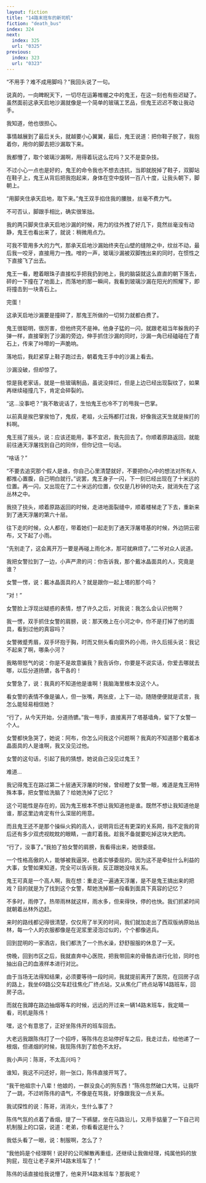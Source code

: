 ```yaml
---
layout: fiction
title: "14路末班车的新司机"
fiction: "death_bus"
index: 324
next:
  index: 325
  url: "0325"
previous:
  index: 323
  url: "0323"
---
```

“不用手？难不成用脚吗？”我回头说了一句。

说真的，一向睥睨天下，一切尽在运筹帷幄之中的鬼王，在这一刻也有些迟疑了。虽然面前这承天启地沙漏就像是一个简单的玻璃工艺品，但鬼王迟迟不敢让我动手。

我知道，他也很担心。

事情越展到了最后关头，就越要小心翼翼，最后，鬼王说道：把你鞋子脱了，我抱着你，用你的脚去把沙漏取下来。

我都懵了，取个玻璃沙漏啊，用得着玩这么花吗？又不是耍杂技。

不过小心一点也是好的，鬼王的命令我也不想去违抗，当即就脱掉了鞋子，双脚站在鞋子上，鬼王从背后把我抱起来，身体在空中旋转一百八十度，让我头朝下，脚朝上。

“用脚夹住承天启地，取下来。”鬼王双手掐住我的腰肢，丝毫不费力气。

不可否认，脚跟手相比，确实很笨拙。

我的两只脚夹住承天启地沙漏的时候，用力的往外拽了好几下，竟然丝毫没有动静，鬼王也看出来了，就说：稍微用点力。

可我不管用多大的力气，那承天启地沙漏始终夹在山壁的缝隙之中，纹丝不动，最后我一咬牙，直接用力一拽。噌的一声，玻璃沙漏被双脚拽出来的同时，在惯性之下直接飞了出去。

鬼王一看，瞪着眼珠子直接松手把我扔到地上，我的脑袋就这么直直的朝下落去，砰的一下撞在了地面上，而落地的那一瞬间，我看到玻璃沙漏在阳光的照耀下，即将撞击到一块青石上。

完蛋！

这承天启地沙漏要是撞碎了，那鬼王所做的一切努力就都白费了。

鬼王很聪明，很厉害，但他终究不是神。他身子猛的一闪，就跟老祖当年躲我的子弹一样，直接窜到了沙漏的旁边，伸手抓住沙漏的同时，沙漏一角已经磕碰在了青石上，传来了咔嚓的一声脆响。

落地后，我赶紧穿上鞋子跑过去，朝着鬼王手中的沙漏上看去。

沙漏没破，但却惊了。

惊是我老家话，就是一些玻璃制品，虽说没摔烂，但是上边已经出现裂纹了，如果再继续碰撞几下，肯定会碎裂的。

“这...没事吧？”我不敢说话了，生怕鬼王也冷不丁的甩我一巴掌。

以前真是挨巴掌挨怕了，鬼叔，老祖，火云殇都打过我，好像我这天生就是挨打的料啊。

鬼王摇了摇头，说：应该还能用，事不宜迟，我先回去了。你顺着原路返回，就能前往通天浮屠找到自己的同伴，但你记住一句话。

“啥话？”

“不要去追究那个假人是谁，你自己心里清楚就好，不要把你心中的想法对所有人都推心置腹，自己明白就行。”说罢，鬼王身子一闪，下一刻已经出现在了十米远的位置。再一闪，又出现在了二十米远的位置，仅仅是几秒钟的功夫，就消失在了这丛林之中。

我挠了挠头，顺着原路返回的时候，走进地面裂缝中，顺着楼梯走了下去，重新来到了通天浮屠的第六十层。

往下走的时候，众人都在，带着她们一起走到了通天浮屠塔基的时候，外边阴云密布，又下起了小雨。

“先别走了，这会离开万一要是再碰上雨化冰，那可就麻烦了。”二爷对众人说道。

我把女警拉到了一边，小声严肃的问：你告诉我，那个戴冰晶面具的人，究竟是谁？

女警一愣，说：戴冰晶面具的人？就是跟你一起上塔的那个吗？

“对！”

女警脸上浮现出疑惑的表情，想了许久之后，对我说：我怎么会认识他啊？

我一愣，双手抓住女警的肩膀，说：那天晚上在小河之中，你不是打掉了他的面具，看到过他的真容吗？

女警微蹙秀眉，双手环抱于胸，时而又侧头看向窗外的小雨，许久后摇头说：我记不起来了啊，哪条小河？

我略带怒气的说：你是不是故意骗我？我告诉你，你要是不说实话，你爱去哪就去哪，以后分道扬镳，各干各的！

女警急了，说：我真的不知道他是谁啊！我脑海里根本没这个人。

看女警的表情不像是骗人，但一张嘴，两张皮，上下一动，随随便便就是谎言，我怎么能轻易相信她？

“行了，从今天开始，分道扬镳。”我一甩手，直接离开了塔基墙角，留下了女警一个人。

女警都快急哭了，她说：阿布，你怎么问我这个问题啊？我真的不知道那个戴着冰晶面具的人是谁啊，我又没见过他。

女警的这句话，引起了我的猜想，她说自己没见过鬼王？

难道...

我记得鬼王在路过第二十层通天浮屠的时候，曾经瞪了女警一眼，难道是鬼王用特殊本事，把女警给洗脑了？给她洗掉了记忆？

这个可能性是存在的，因为鬼王根本不想让我知道他是谁。既然不想让我知道他是谁，那这里边肯定有什么深层的用意。

而且鬼王还不是那个操纵火鸦的高人，说明背后还有更深的关系网，指不定我的背后还有多少双虎视眈眈的眼睛，一直盯着我。趁我不备就要吃掉这块大肥肉。

“行了，没事了。”我拍了拍女警的肩膀，我看得出来，她很委屈。

一个性格高傲的人，能够被我逼哭，也着实够委屈的。因为这不是牵扯什么利益的大事，女警如果知道，完全可以告诉我，反正跟她没啥关系。

鬼王可真是一个高人啊，我在想：重走这一遍通天浮屠，是不是鬼王搞出来的把戏？目的就是为了找到这个女警，帮她洗掉那一段看到面具下真容的记忆？

不多时，雨停了。热带雨林就这样，雨水多，但来得快，停的也快。我们抓紧时间就朝着丛林外边赶。

来时的路线都记得很清楚，仅仅用了半天的时间，我们就加走出了西双版纳原始丛林，每一个人的衣服都像是在泥浆里浸泡过似的，个个都像逃兵。

回到昆明的一家酒店，我们都洗了一个热水澡，舒舒服服的休息了一天。

傍晚，回到市区之后，我就直奔中心医院，把我带回来的骨骼去进行化验，同时也抽出自己的血液样本进行对比。

由于当场无法得知结果，必须要等待一段时间，我就提前离开了医院，在回房子店的路上，我坐69路公交车赶往焦化厂终点站，又从焦化厂终点站等14路班车，回房子店。

而就在我蹲在路边抽烟等车的时候，远远的开过来一辆14路末班车，我定睛一看，司机是陈伟！

嘿，这个有意思了，正好坐陈伟开的班车回去。

大老远我跟陈伟打了一个招呼，等陈伟在总站停好车之后，我走过去，给他递了一根烟，但递烟的时候，我现陈伟到了脸色不太好。

我小声问：陈哥，不太高兴吗？

谁知，我这不问还好，刚一张口，陈伟直接开骂了。

“我干他祖宗十八辈！他娘的，一群没良心的狗东西！”陈伟忽然破口大骂，让我吓了一跳，不过听陈伟的语气，不像是在骂我，好像跟我没一点关系。

我试探性的说：陈哥，消消火，生什么事了？

陈伟气氛的点着了香烟，提了一下裤腿，坐在马路沿儿，又用手掂量了一下自己司机制服上的口袋，说道：老弟，你看看这是什么？

我低头看了一眼，说：制服啊，怎么了？

“我他妈是个经理啊！说好的公司解散再重组，还继续让我做经理，纯属他妈的放狗屁，现在让老子来开14路末班车了！”

陈伟的话直接给我说懵了，他来开14路末班车？那我呢？